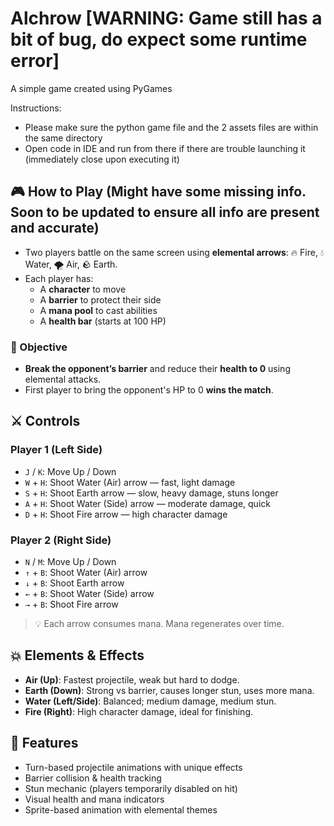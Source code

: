 # Alchrow [WARNING: Game still has a bit of bug, do expect some runtime error]
A simple game created using PyGames 

Instructions:
- Please make sure the python game file and the 2 assets files are within the same directory
- Open code in IDE and run from there if there are trouble launching it (immediately close upon executing it)

## 🎮 How to Play (Might have some missing info. Soon to be updated to ensure all info are present and accurate)

- Two players battle on the same screen using **elemental arrows**: 🔥 Fire, 💧 Water, 🌪️ Air, 🪨 Earth.
- Each player has:
  - A **character** to move
  - A **barrier** to protect their side
  - A **mana pool** to cast abilities
  - A **health bar** (starts at 100 HP)

### 🎯 Objective
- **Break the opponent’s barrier** and reduce their **health to 0** using elemental attacks.
- First player to bring the opponent's HP to 0 **wins the match**.

## ⚔️ Controls

### Player 1 (Left Side)
- `J` / `K`: Move Up / Down
- `W` + `H`: Shoot Water (Air) arrow — fast, light damage
- `S` + `H`: Shoot Earth arrow — slow, heavy damage, stuns longer
- `A` + `H`: Shoot Water (Side) arrow — moderate damage, quick
- `D` + `H`: Shoot Fire arrow — high character damage

### Player 2 (Right Side)
- `N` / `M`: Move Up / Down
- `↑` + `B`: Shoot Water (Air) arrow
- `↓` + `B`: Shoot Earth arrow
- `←` + `B`: Shoot Water (Side) arrow
- `→` + `B`: Shoot Fire arrow

> 💡 Each arrow consumes mana. Mana regenerates over time.

## 💥 Elements & Effects

- **Air (Up)**: Fastest projectile, weak but hard to dodge.
- **Earth (Down)**: Strong vs barrier, causes longer stun, uses more mana.
- **Water (Left/Side)**: Balanced; medium damage, medium stun.
- **Fire (Right)**: High character damage, ideal for finishing.

## 🧠 Features

- Turn-based projectile animations with unique effects
- Barrier collision & health tracking
- Stun mechanic (players temporarily disabled on hit)
- Visual health and mana indicators
- Sprite-based animation with elemental themes
